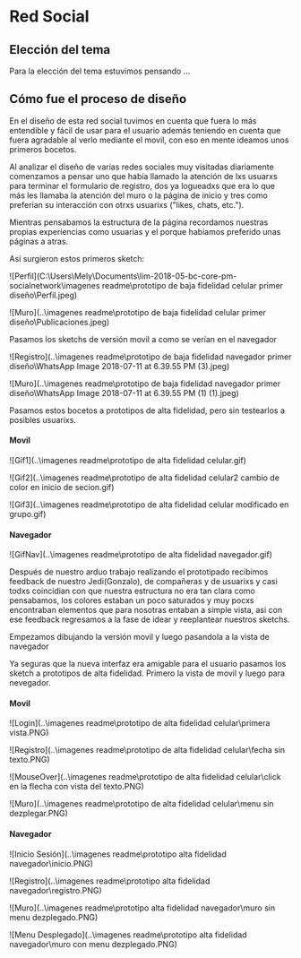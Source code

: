 # Red Social

## Elección del tema

Para la elección del tema estuvimos pensando ...

## Cómo fue el proceso de diseño

En el diseño de esta red social tuvimos en cuenta que fuera lo más entendible y fácil de usar para el usuario además 
teniendo en cuenta que fuera agradable al verlo mediante el movil, con eso en mente ideamos unos primeros bocetos.

Al analizar el diseño de varias redes sociales muy visitadas diariamente comenzamos a pensar uno que había llamado la 
atención de lxs usuarxs para terminar el formulario de registro, dos ya logueadxs que era lo que más les llamaba la 
atención del muro o la página de inicio y tres como preferian su interacción con otrxs usuarixs ("likes, chats, etc.").

Mientras pensabamos la estructura de la página recordamos nuestras propias experiencias como usuarias y el porque habiamos preferido unas páginas a atras.

Así surgieron estos primeros sketch:

![Perfil](C:\Users\Mely\Documents\lim-2018-05-bc-core-pm-socialnetwork\imagenes readme\prototipo de baja fidelidad celular primer diseño\Perfil.jpeg)

![Muro](..\imagenes readme\prototipo de baja fidelidad celular primer diseño\Publicaciones.jpeg)

Pasamos los sketchs de versión movil a como se verían en el navegador

![Registro](..\imagenes readme\prototipo de baja fidelidad navegador primer diseño\WhatsApp Image 2018-07-11 at 6.39.55 PM (3).jpeg)

![Muro](..\imagenes readme\prototipo de baja fidelidad navegador primer diseño\WhatsApp Image 2018-07-11 at 6.39.55 PM (1) (1).jpeg)

Pasamos estos bocetos a prototipos de alta fidelidad, pero sin testearlos a posibles usuarixs.

#### Movil

![Gif1](..\imagenes readme\prototipo de alta fidelidad celular.gif)

![Gif2](..\imagenes readme\prototipo de alta fidelidad celular2 cambio de color en inicio de secion.gif)

![Gif3](..\imagenes readme\prototipo de alta fidelidad celular modificado en grupo.gif)

#### Navegador

![GifNav](..\imagenes readme\prototipo de alta fidelidad navegador.gif)

Después de nuestro arduo trabajo realizando el prototipado recibimos feedback de nuestro Jedi(Gonzalo), de compañeras y 
de usuarixs y casi todxs coincidian con que nuestra estructura no era tan clara como pensabamos, los colores estaban un 
poco saturados y muy pocxs encontraban elementos que para nosotras entaban a simple vista, asi con ese feedback 
regresamos a la fase de idear y reeplantear nuestros sketchs.

Empezamos dibujando la versión movil y luego pasandola a la vista de navegador


Ya seguras que la nueva interfaz era amigable para el usuario pasamos los sketch a prototipos de alta fidelidad.
Primero la vista de movil y luego para nevegador.

#### Movil

![Login](..\imagenes readme\prototipo de alta fidelidad celular\primera vista.PNG)

![Registro](..\imagenes readme\prototipo de alta fidelidad celular\fecha sin texto.PNG)

![MouseOver](..\imagenes readme\prototipo de alta fidelidad celular\click en la flecha con vista del texto.PNG)

![Muro](..\imagenes readme\prototipo de alta fidelidad celular\menu sin dezplegar.PNG)

#### Navegador

![Inicio Sesión](..\imagenes readme\prototipo alta fidelidad navegador\inicio.PNG)

![Registro](..\imagenes readme\prototipo alta fidelidad navegador\registro.PNG)

![Muro](..\imagenes readme\prototipo alta fidelidad navegador\muro sin menu dezplegado.PNG)

![Menu Desplegado](..\imagenes readme\prototipo alta fidelidad navegador\muro con menu dezplegado.PNG)